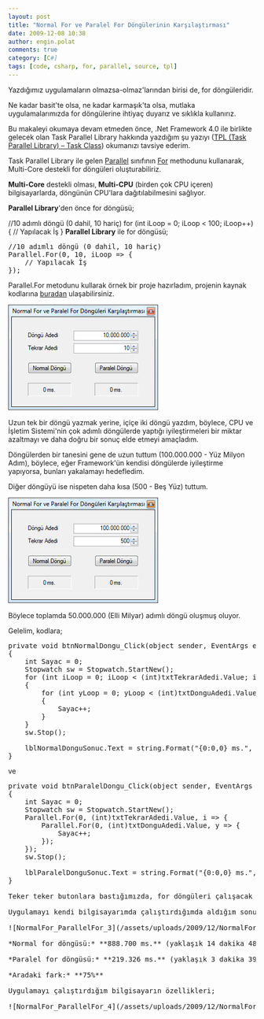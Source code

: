 ```yaml
---
layout: post
title: "Normal For ve Paralel For Döngülerinin Karşılaştırması"
date: 2009-12-08 10:38
author: engin.polat
comments: true
category: [C#]
tags: [code, csharp, for, parallel, source, tpl]
---
```

Yazdığımız uygulamaların olmazsa-olmaz'larından birisi de, for döngüleridir.

Ne kadar basit'te olsa, ne kadar karmaşık'ta olsa, mutlaka uygulamalarımızda for döngülerine ihtiyaç duyarız ve sıklıkla kullanırız.

Bu makaleyi okumaya devam etmeden önce, .Net Framework 4.0 ile birlikte gelecek olan Task Parallel Library hakkında yazdığım şu yazıyı (<a title="enginpolat.com: TPL (Task Parallel Library) – Task Class" href="http://www.enginpolat.com/tpl-task-parallel-library-task-class/" target="_self">TPL (Task Parallel Library) – Task Class</a>) okumanızı tavsiye ederim.

Task Parallel Library ile gelen <a title="MSDN: Parallel Class Members" href="http://msdn.microsoft.com/en-us/library/system.threading.tasks.parallel_members(VS.100).aspx" target="_blank">Parallel</a> sınıfının <a title="MSDN: Parallel.For Method" href="http://msdn.microsoft.com/en-us/library/system.threading.tasks.parallel.for(VS.100).aspx" target="_blank">For</a> methodunu kullanarak, Multi-Core destekli for döngüleri oluşturabiliriz.

**Multi-Core** destekli olması, **Multi-CPU** (birden çok CPU içeren) bilgisayarlarda, döngünün CPU'lara dağıtılabilmesini sağlıyor.

**Parallel Library**'den önce for döngüsü;


//10 adımlı döngü (0 dahil, 10 hariç)
for (int iLoop = 0; iLoop &lt; 100; iLoop++)
{
    // Yapılacak İş
}</pre>
**Parallel Library** ile for döngüsü;
<pre class="brush:csharp">//10 adımlı döngü (0 dahil, 10 hariç)
Parallel.For(0, 10, iLoop =&gt; {
    // Yapılacak İş
});</pre>
Parallel.For metodunu kullarak örnek bir proje hazırladım, projenin kaynak kodlarına <a title="enginpolat.com: NormalFor_ParallelFor_Karsilastirma.rar" href="/assets/uploads/2009/12/NormalFor_ParallelFor_Karsilastirma.rar" target="_blank">buradan</a> ulaşabilirsiniz.

![NormalFor_ParallelFor_1](/assets/uploads/2009/12/NormalFor_ParallelFor_1.png "NormalFor_ParallelFor_1")

Uzun tek bir döngü yazmak yerine, içiçe iki döngü yazdım, böylece, CPU ve İşletim Sistemi'nin çok adımlı döngülerde yaptığı iyileştirmeleri bir miktar azaltmayı ve daha doğru bir sonuç elde etmeyi amaçladım.

Döngülerden bir tanesini gene de uzun tuttum (100.000.000 - Yüz Milyon Adım), böylece, eğer Framework'ün kendisi döngülerde iyileştirme yapıyorsa, bunları yakalamayı hedefledim.

Diğer döngüyü ise nispeten daha kısa (500 - Beş Yüz) tuttum.

![NormalFor_ParallelFor_2](/assets/uploads/2009/12/NormalFor_ParallelFor_2.png "NormalFor_ParallelFor_2")

Böylece toplamda 50.000.000 (Elli Milyar) adımlı döngü oluşmuş oluyor.

Gelelim, kodlara;
<pre class="brush:csharp">private void btnNormalDongu_Click(object sender, EventArgs e)
{
    int Sayac = 0;
    Stopwatch sw = Stopwatch.StartNew();
    for (int iLoop = 0; iLoop &lt; (int)txtTekrarAdedi.Value; iLoop++)
    {
        for (int yLoop = 0; yLoop &lt; (int)txtDonguAdedi.Value; yLoop++)
        {
            Sayac++;
        }
    }
    sw.Stop();

    lblNormalDonguSonuc.Text = string.Format("{0:0,0} ms.", sw.ElapsedMilliseconds);
}</pre>
ve
<pre class="brush:csharp">private void btnParalelDongu_Click(object sender, EventArgs e)
{
    int Sayac = 0;
    Stopwatch sw = Stopwatch.StartNew();
    Parallel.For(0, (int)txtTekrarAdedi.Value, i =&gt; {
        Parallel.For(0, (int)txtDonguAdedi.Value, y =&gt; {
            Sayac++;
        });
    });
    sw.Stop();

    lblParalelDonguSonuc.Text = string.Format("{0:0,0} ms.", sw.ElapsedMilliseconds);
}

Teker teker butonlara bastığımızda, for döngüleri çalışacak ve sonuçları Label'larda göreceğiz.

Uygulamayı kendi bilgisayarımda çalıştırdığımda aldığım sonuçlar;

![NormalFor_ParallelFor_3](/assets/uploads/2009/12/NormalFor_ParallelFor_3.png "NormalFor_ParallelFor_3")

*Normal for döngüsü:* **888.700 ms.** (yaklaşık 14 dakika 48 saniye)

*Paralel for döngüsü:* **219.326 ms.** (yaklaşık 3 dakika 39 saniye)

*Aradaki fark:* **75%**

Uygulamayı çalıştırdığım bilgisayarın özellikleri;

![NormalFor_ParallelFor_4](/assets/uploads/2009/12/NormalFor_ParallelFor_4.png "NormalFor_ParallelFor_4")

